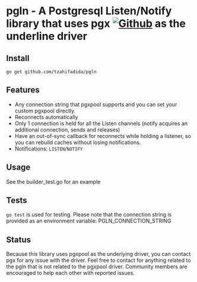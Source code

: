 # pgln - A Postgresql Listen/Notify library that uses pgx [![Github](https://godoc.org/github.com/lib/pq?status.svg)](github.com/jackc/pgx/v5/pgxpool) as the underline driver

## Install

	go get github.com/tzahifadida/pgln

## Features

* Any connection string that pgxpool supports and you can set your custom pgxpool directly.
* Reconnects automatically
* Only 1 connection is held for all the Listen channels (notify acquires an additional connection, sends and releases)
* Have an out-of-sync callback for reconnects while holding a listener, so you can rebuild caches without losing notifications. 
* Notifications: `LISTEN`/`NOTIFY`

## Usage

See the builder_test.go for an example

## Tests

`go test` is used for testing. Please note that the connection string is provided as an environment variable: PGLN_CONNECTION_STRING

## Status

Because this library uses pgxpool as the underlying driver, you can contact pgx for any issue with the driver.
Feel free to contact for anything related to the pgln that is not related to the pgxpool driver.
Community members are encouraged to help each other with reported issues.
